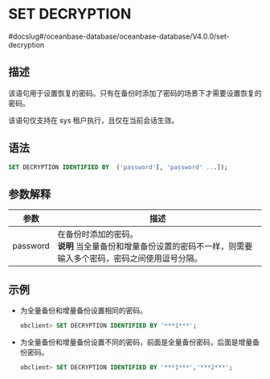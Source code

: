 SET DECRYPTION
===================================
#docslug#/oceanbase-database/oceanbase-database/V4.0.0/set-decryption


描述
-----------------------

该语句用于设置恢复的密码。只有在备份时添加了密码的场景下才需要设置恢复的密码。

该语句仅支持在 sys 租户执行，且仅在当前会话生效。

语法
-----------------------

```sql
SET DECRYPTION IDENTIFIED BY  ('password'[, 'password' ...]);
```



参数解释
-------------------------



|    参数    |                                             描述                                              |
|----------|---------------------------------------------------------------------------------------------|
| password | 在备份时添加的密码。 <br>**说明**  当全量备份和增量备份设置的密码不一样，则需要输入多个密码，密码之间使用逗号分隔。 |



示例
-----------------------

* 为全量备份和增量备份设置相同的密码。

  ```sql
  obclient> SET DECRYPTION IDENTIFIED BY '***1***';
  ```



* 为全量备份和增量备份设置不同的密码，前面是全量备份密码，后面是增量备份密码。

  ```sql
  obclient> SET DECRYPTION IDENTIFIED BY '***1***','***2***';
  ```
